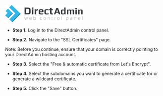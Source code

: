 <img src="/kb-images/directadmin/directadmin-logo.png" alt="DirectAdmin Logo" width="250"/>

* **Step 1.** Log in to the DirectAdmin control panel.

* **Step 2.** Navigate to the "SSL Certificates" page.

Note: Before you continue, ensure that your domain is correctly pointing to your DirectAdmin hosting account.

* **Step 3.** Select the "Free & automatic certificate from Let's Encrypt".

* **Step 4.** Select the subdomains you want to generate a certificate for or generate a wildcard certificate.

* **Step 5.** Click the "Save" button.
